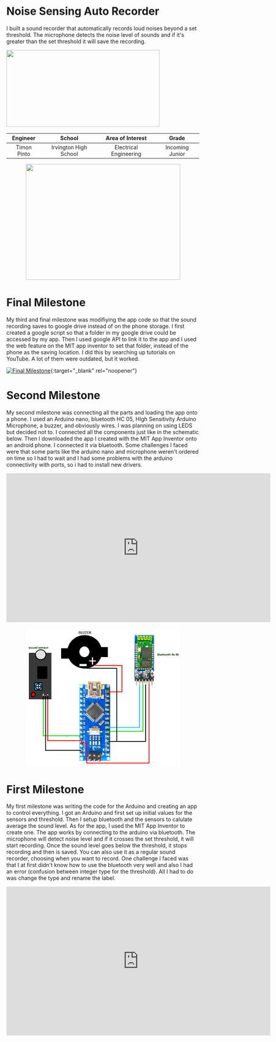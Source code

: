 ﻿# Noise Sensing Auto Recorder
I built a sound recorder that automatically records loud noises beyond a set threshold. The microphone detects the noise level of sounds and if it's greater than the set threshold it will save the recording.

<img src="https://github.com/timonpinto/timonpinto/blob/main/Project%20image.png?raw=true" width="400" height="200" />


| **Engineer** | **School** | **Area of Interest** | **Grade** |
|:--:|:--:|:--:|:--:|
| Timon Pinto | Irvington High School | Electrical Engineering | Incoming Junior

<p align="center">
<img src="https://github.com/timonpinto/timonpinto/blob/main/Headstone.png?raw=true" width="403" height="302" />
</p>
  
# Final Milestone
My third and final milestone was modifiying the app code so that the sound recording saves to google drive instead of on the phone storage. I first created a google script so that a folder in my google drive could be accessed by my app. Then I used google API to link it to the app and I used the web feature on the MIT app inventor to set that folder, instead of the phone as the saving location. I did this by searching up tutorials on YouTube. A lot of them were outdated, but it worked.

[![Final Milestone](https://res.cloudinary.com/marcomontalbano/image/upload/v1612573869/video_to_markdown/images/youtube--F7M7imOVGug-c05b58ac6eb4c4700831b2b3070cd403.jpg )](https://www.youtube.com/watch?v=F7M7imOVGug&feature=emb_logo "Final Milestone"){:target="_blank" rel="noopener"}

# Second Milestone
My second milestone was connecting all the parts and loading the app onto a phone. I used an Arduino nano, bluetooth HC 05, HIgh Sensitivity Arduino Microphone, a buzzer, and obviously wires. I was planning on using LEDS but decided not to. I connected all the components just like in the schematic below. Then I downloaded the app I created with the MIT App Inventor onto an android phone. I connected it via bluetooth. Some challenges I faced were that some parts like the arduino nano and microphone weren't ordered on time so I had to wait and I had some problems with the arduino connectivity with ports, so i had to install new drivers.

<iframe width="690" height="388.125" src="https://www.youtube.com/embed/5jRdsDVFmwM?rel=0&modestbranding=1" title="Timon P Milestone 2" frameborder="0" allow="accelerometer; autoplay; clipboard-write; encrypted-media; gyroscope; picture-in-picture" allowfullscreen></iframe>

<p align="center">
<img src="https://raw.githubusercontent.com/timonpinto/timonpinto/main/schematic.png" width="403" height:="359"></img>
</p>

# First Milestone
  

My first milestone was writing the code for the Arduino and creating an app to control everything. I got an Arduino and first set up initial values for the sensors and threshold. Then I setup bluetooth and the sensors to calulate average the sound level. As for the app, I used the MIT App Inventor to create one. The app works by connecting to the arduino via bluetooth. The microphone will detect noise level and if it crosses the set threshold, it will start recording. Once the sound level goes below the threshold, it stops recording and then is saved. You can also use it as a regular sound recorder, choosing when you want to record. One challenge I faced was that I at first didn't know how to use the bluetooth very well and also I had an error (confusion between integer type for the threshold). All I had to do was change the type and rename the label.

<iframe width="690" height="388.125" src="https://www.youtube.com/embed/bcs4oOWuk34?rel=0&modestbranding=1" title="Timon P Milestone 1" frameborder="0" allow="accelerometer; autoplay; clipboard-write; encrypted-media; gyroscope; picture-in-picture" allowfullscreen></iframe>
